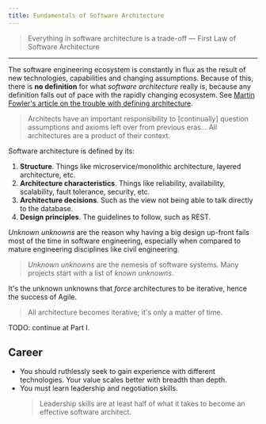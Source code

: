 ```yaml
---
title: Fundamentals of Software Architecture
---
```


> Everything in software architecture is a trade-off — First Law of Software Architecture

---

The software engineering ecosystem is constantly in flux as the result of new technologies, capabilities and changing assumptions. Because of this, there is **no definition** for what *software architecture* really is, because any definition falls out of pace with the rapidly changing ecosystem. See [Martin Fowler's article on the trouble with defining architecture](https://martinfowler.com/ieeeSoftware/whoNeedsArchitect.pdf). 

> Architects have an important responsibility to [continually] question assumptions and axioms left over from previous eras...
> All architectures are a product of their context.

Software architecture is defined by its:
1. **Structure**. Things like microservice/monolithic architecture, layered architecture, etc.
2. **Architecture characteristics**. Things like reliability, availability, scalability, fault tolerance, security, etc.
3. **Architecture decisions**. Such as the view not being able to talk directly to the database.
4. **Design principles**. The guidelines to follow, such as REST.

*Unknown unknowns* are the reason why having a big design up-front fails most of the time in software engineering, especially when compared to mature engineering disciplines like civil engineering. 
> *Unknown unknowns* are the nemesis of software systems. Many projects start with a list of *known unknowns*.

It's the unknown unknowns that *force* architectures to be iterative, hence the success of Agile.
> All architecture becomes iterative; it's only a matter of time.


TODO: continue at Part I.


## Career
- You should ruthlessly seek to gain experience with different technologies. Your value scales better with breadth than depth.
- You must learn leadership and negotiation skills.
    > Leadership skills are at least half of what it takes to become an effective software architect.
